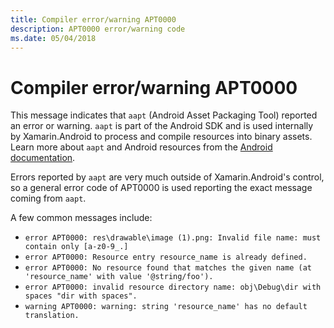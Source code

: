```yaml
---
title: Compiler error/warning APT0000
description: APT0000 error/warning code
ms.date: 05/04/2018
---
```

# Compiler error/warning APT0000

This message indicates that `aapt` (Android Asset Packaging Tool) reported an error or warning. `aapt` is part of the Android SDK and is used internally by Xamarin.Android to process and compile resources into binary assets. Learn more about `aapt` and Android resources from the [Android documentation](https://developer.android.com/guide/topics/resources/accessing-resources.html).

Errors reported by `aapt` are very much outside of Xamarin.Android's control, so a general error code of APT0000 is used reporting the exact message coming from `aapt`.

A few common messages include:
- `error APT0000: res\drawable\image (1).png: Invalid file name: must contain only [a-z0-9_.]`
- `error APT0000: Resource entry resource_name is already defined.`
- `error APT0000: No resource found that matches the given name (at 'resource_name' with value '@string/foo').`
- `error APT0000: invalid resource directory name: obj\Debug\dir with spaces "dir with spaces".`
- `warning APT0000: warning: string 'resource_name' has no default translation.`
